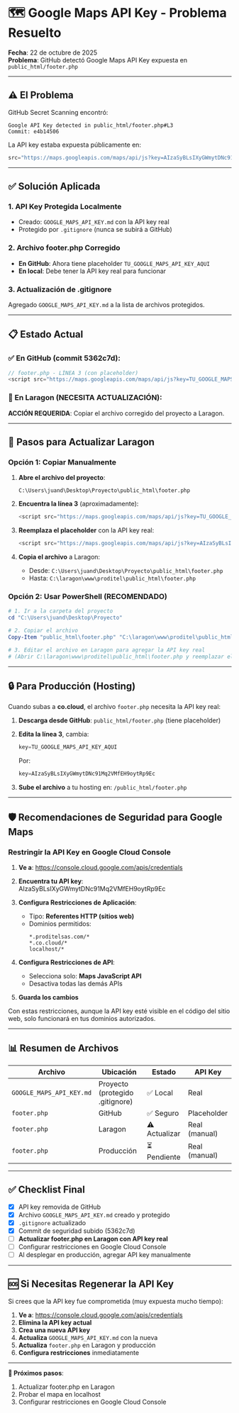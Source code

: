 # 🗺️ Google Maps API Key - Problema Resuelto

**Fecha**: 22 de octubre de 2025  
**Problema**: GitHub detectó Google Maps API Key expuesta en `public_html/footer.php`

---

## ⚠️ El Problema

GitHub Secret Scanning encontró:
```
Google API Key detected in public_html/footer.php#L3
Commit: e4b14506
```

La API key estaba expuesta públicamente en:
```javascript
src="https://maps.googleapis.com/maps/api/js?key=AIzaSyBLsIXyGWmytDNc91Mq2VMfEH9oytRp9Ec&callback=initMap"
```

---

## ✅ Solución Aplicada

### 1. API Key Protegida Localmente
- Creado: `GOOGLE_MAPS_API_KEY.md` con la API key real
- Protegido por `.gitignore` (nunca se subirá a GitHub)

### 2. Archivo footer.php Corregido
- **En GitHub**: Ahora tiene placeholder `TU_GOOGLE_MAPS_API_KEY_AQUI`
- **En local**: Debe tener la API key real para funcionar

### 3. Actualización de .gitignore
Agregado `GOOGLE_MAPS_API_KEY.md` a la lista de archivos protegidos.

---

## 📋 Estado Actual

### ✅ En GitHub (commit 5362c7d):
```javascript
// footer.php - LÍNEA 3 (con placeholder)
<script src="https://maps.googleapis.com/maps/api/js?key=TU_GOOGLE_MAPS_API_KEY_AQUI&callback=initMap"></script>
```

### 🔧 En Laragon (NECESITA ACTUALIZACIÓN):
**ACCIÓN REQUERIDA**: Copiar el archivo corregido del proyecto a Laragon.

---

## 🚀 Pasos para Actualizar Laragon

### Opción 1: Copiar Manualmente

1. **Abre el archivo del proyecto**:
   ```
   C:\Users\juand\Desktop\Proyecto\public_html\footer.php
   ```

2. **Encuentra la línea 3** (aproximadamente):
   ```javascript
   <script src="https://maps.googleapis.com/maps/api/js?key=TU_GOOGLE_MAPS_API_KEY_AQUI&callback=initMap"></script>
   ```

3. **Reemplaza el placeholder** con la API key real:
   ```javascript
   <script src="https://maps.googleapis.com/maps/api/js?key=AIzaSyBLsIXyGWmytDNc91Mq2VMfEH9oytRp9Ec&callback=initMap"></script>
   ```

4. **Copia el archivo** a Laragon:
   - Desde: `C:\Users\juand\Desktop\Proyecto\public_html\footer.php`
   - Hasta: `C:\laragon\www\proditel\public_html\footer.php`

### Opción 2: Usar PowerShell (RECOMENDADO)

```powershell
# 1. Ir a la carpeta del proyecto
cd "C:\Users\juand\Desktop\Proyecto"

# 2. Copiar el archivo
Copy-Item "public_html\footer.php" "C:\laragon\www\proditel\public_html\footer.php" -Force

# 3. Editar el archivo en Laragon para agregar la API key real
# (Abrir C:\laragon\www\proditel\public_html\footer.php y reemplazar el placeholder)
```

---

## 🔒 Para Producción (Hosting)

Cuando subas a **co.cloud**, el archivo `footer.php` necesita la API key real:

1. **Descarga desde GitHub**: `public_html/footer.php` (tiene placeholder)

2. **Edita la línea 3**, cambia:
   ```javascript
   key=TU_GOOGLE_MAPS_API_KEY_AQUI
   ```
   
   Por:
   ```javascript
   key=AIzaSyBLsIXyGWmytDNc91Mq2VMfEH9oytRp9Ec
   ```

3. **Sube el archivo** a tu hosting en: `/public_html/footer.php`

---

## 🛡️ Recomendaciones de Seguridad para Google Maps

### Restringir la API Key en Google Cloud Console

1. **Ve a**: https://console.cloud.google.com/apis/credentials

2. **Encuentra tu API key**: AIzaSyBLsIXyGWmytDNc91Mq2VMfEH9oytRp9Ec

3. **Configura Restricciones de Aplicación**:
   - Tipo: **Referentes HTTP (sitios web)**
   - Dominios permitidos:
     ```
     *.proditelsas.com/*
     *.co.cloud/*
     localhost/*
     ```

4. **Configura Restricciones de API**:
   - Selecciona solo: **Maps JavaScript API**
   - Desactiva todas las demás APIs

5. **Guarda los cambios**

Con estas restricciones, aunque la API key esté visible en el código del sitio web, solo funcionará en tus dominios autorizados.

---

## 📊 Resumen de Archivos

| Archivo | Ubicación | Estado | API Key |
|---------|-----------|--------|---------|
| `GOOGLE_MAPS_API_KEY.md` | Proyecto (protegido .gitignore) | ✅ Local | Real |
| `footer.php` | GitHub | ✅ Seguro | Placeholder |
| `footer.php` | Laragon | ⚠️ Actualizar | Real (manual) |
| `footer.php` | Producción | ⏳ Pendiente | Real (manual) |

---

## ✅ Checklist Final

- [x] API key removida de GitHub
- [x] Archivo `GOOGLE_MAPS_API_KEY.md` creado y protegido
- [x] `.gitignore` actualizado
- [x] Commit de seguridad subido (5362c7d)
- [ ] **Actualizar footer.php en Laragon con API key real**
- [ ] Configurar restricciones en Google Cloud Console
- [ ] Al desplegar en producción, agregar API key manualmente

---

## 🆘 Si Necesitas Regenerar la API Key

Si crees que la API key fue comprometida (muy expuesta mucho tiempo):

1. **Ve a**: https://console.cloud.google.com/apis/credentials
2. **Elimina la API key actual**
3. **Crea una nueva API key**
4. **Actualiza** `GOOGLE_MAPS_API_KEY.md` con la nueva
5. **Actualiza** `footer.php` en Laragon y producción
6. **Configura restricciones** inmediatamente

---

**🎯 Próximos pasos**: 
1. Actualizar footer.php en Laragon
2. Probar el mapa en localhost
3. Configurar restricciones en Google Cloud Console
